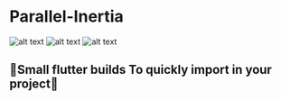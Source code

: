 # Parallel-Inertia
![alt text](https://github.com/ralphcoder/Parallel-Inertia/blob/master/readme%20assets/one.gif)  ![alt text](https://github.com/ralphcoder/Parallel-Inertia/blob/master/readme%20assets/flutter%20logo.png)  ![alt text](https://github.com/ralphcoder/Parallel-Inertia/blob/master/readme%20assets/ezgif.com-rotate.gif)

## 🖖Small flutter builds To quickly import in your project🖖
